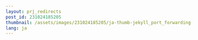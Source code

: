 ```yaml
---
layout: prj_redirects
post_id: 231024185205
thumbnail: /assets/images/231024185205/ja-thumb-jekyll_port_forwarding-vm-port-forwarding.png
lang: ja
---
```

